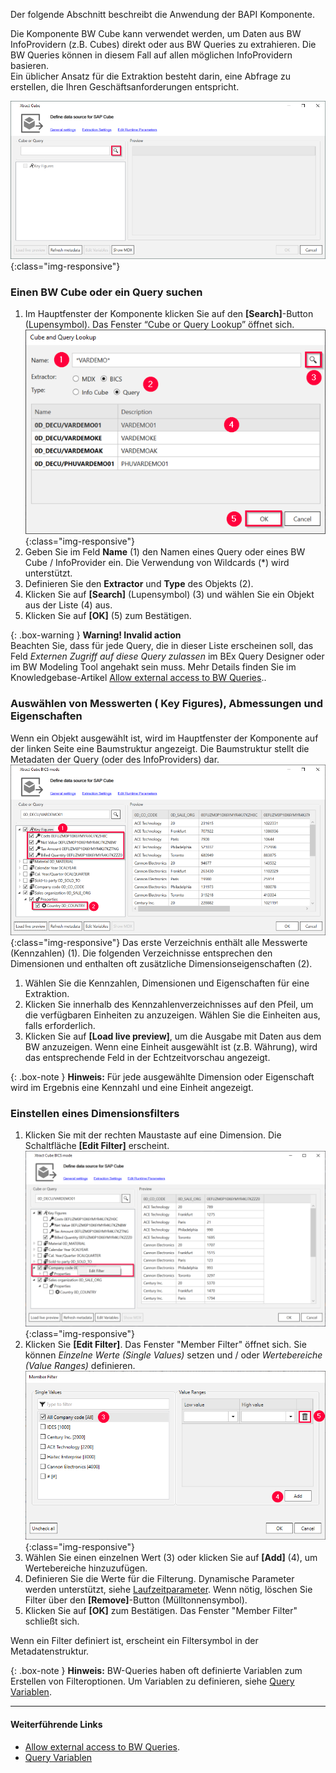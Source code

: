 Der folgende Abschnitt beschreibt die Anwendung der BAPI Komponente.<br>

Die Komponente BW Cube kann verwendet werden, um Daten aus BW InfoProvidern (z.B. Cubes) direkt oder aus BW Queries zu extrahieren. Die BW Queries können in diesem Fall auf allen möglichen InfoProvidern basieren. <br>
Ein üblicher Ansatz für die Extraktion besteht darin, eine Abfrage zu erstellen, die Ihren Geschäftsanforderungen entspricht.

![Bw-Cube-Data-Source](/img/content/Bw-Cube-Data-Source.png){:class="img-responsive"}

### Einen BW Cube oder ein Query suchen

1. Im Hauptfenster der Komponente klicken Sie auf den **[Search]**-Button (Lupensymbol). Das Fenster “Cube or Query Lookup” öffnet sich.
![Look-Up-Cube](/img/content/Look-Up-Cube.png){:class="img-responsive"}
2. Geben Sie im Feld **Name** (1) den Namen eines Query oder eines BW Cube / InfoProvider ein. Die Verwendung von Wildcards (*) wird unterstützt. 
3. Definieren Sie den **Extractor** und **Type** des Objekts (2).
4. Klicken Sie auf **[Search]** (Lupensymbol) (3) und wählen Sie ein Objekt aus der Liste (4) aus.
5. Klicken Sie auf **[OK]** (5) zum Bestätigen.

{: .box-warning }
**Warning! Invalid action**<br>
Beachten Sie, dass für jede Query, die in dieser Liste erscheinen soll, das Feld *Externen Zugriff auf diese Query zulassen* im BEx Query Designer oder im BW Modeling Tool angehakt sein muss. 
Mehr Details finden Sie im Knowledgebase-Artikel [Allow external access to BW Queries](https://kb.theobald-software.com/general/allow-external-access-to-bw-queries)..
 
### Auswählen von Messwerten ( Key Figures), Abmessungen und Eigenschaften
Wenn ein Objekt ausgewählt ist, wird im Hauptfenster der Komponente auf der linken Seite eine Baumstruktur angezeigt. Die Baumstruktur stellt die Metadaten der Query (oder des InfoProviders) dar. <br>
![Cube-Details](/img/content/XU-Tableau-BExQuery.png){:class="img-responsive"}
Das erste Verzeichnis enthält alle Messwerte (Kennzahlen) (1). Die folgenden Verzeichnisse entsprechen den Dimensionen und enthalten oft zusätzliche Dimensionseigenschaften (2). <br>

1. Wählen Sie die Kennzahlen, Dimensionen und Eigenschaften für eine Extraktion.
2. Klicken Sie innerhalb des Kennzahlenverzeichnisses auf den Pfeil, um die verfügbaren Einheiten zu anzuzeigen. Wählen Sie die Einheiten aus, falls erforderlich.
3. Klicken Sie auf **[Load live preview]**, um die Ausgabe mit Daten aus dem BW anzuzeigen. Wenn eine Einheit ausgewählt ist (z.B. Währung), wird das entsprechende Feld in der Echtzeitvorschau angezeigt.

{: .box-note }
**Hinweis:** Für jede ausgewählte Dimension oder Eigenschaft wird im Ergebnis eine Kennzahl und eine Einheit angezeigt. 

### Einstellen eines Dimensionsfilters 
1. Klicken Sie mit der rechten Maustaste auf eine Dimension. Die Schaltfläche **[Edit Filter]** erscheint.
![Query Filter](/img/content/cube-query-filter.png){:class="img-responsive"}
2. Klicken Sie **[Edit Filter]**. Das Fenster "Member Filter" öffnet sich. Sie können *Einzelne Werte (Single Values)* setzen und / oder *Wertebereiche (Value Ranges)* definieren.
![Query Filter Define](/img/content/xfa/xfa_cube-query-filter-def.png){:class="img-responsive"}
3. Wählen Sie einen einzelnen Wert (3) oder klicken Sie auf **[Add]** (4), um Wertebereiche hinzuzufügen. 
4. Definieren Sie die Werte für die Filterung. Dynamische Parameter werden unterstützt, siehe [Laufzeitparameter](./edit-runtime-parameters). Wenn nötig, löschen Sie Filter über den **[Remove]**-Button (Mülltonnensymbol).
5. Klicken Sie auf **[OK]** zum Bestätigen. Das Fenster "Member Filter" schließt sich.

Wenn ein Filter definiert ist, erscheint ein Filtersymbol in der Metadatenstruktur.

{: .box-note }
**Hinweis:** BW-Queries haben oft definierte Variablen zum Erstellen von Filteroptionen. Um Variablen zu definieren, siehe [Query Variablen](./variablen).
 

****
#### Weiterführende Links
- [Allow external access to BW Queries](https://kb.theobald-software.com/general/allow-external-access-to-bw-queries).
- [Query Variablen](./variablen)
